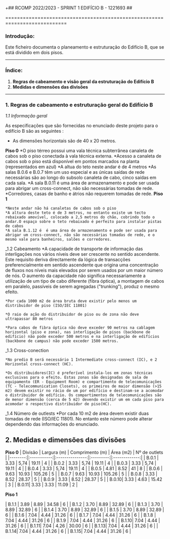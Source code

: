 +## RCOMP 2022/2023 - SPRINT 1 EDIFÍCIO B - 1221693 ##

===========================================================================
### Introdução: ###
Este ficheiro documenta o planeamento e estruturação do Edifício B, que se está dividido em dois pisos.

------------------------------------------------------------------------------------------------------------------------------------------------------------

### Índice: ###

1. **Regras de cabeamento e visão geral da estruturação do Edifício B**
2. **Medidas e dimensões das divisões**
------------------------------------------------------------------------------------------------------------------------------------------------------------

### 1. Regras de cabeamento e estruturação geral do Edifício B ###

_1.1 Informação geral_

As especificações que são fornecidas no enunciado deste projeto para o edifício B são as seguintes :

* As dimensões horizontais são de 40 x 20 metros.

__Piso 0__
    *O piso térreo possui uma  vala técnica subterrânea canaleta de cabos sob o piso conectada à vala técnica externa.
    *Acesso a canaleta de cabos sob o piso está disponível em pontos marcados na planta (representados em azul) 
    *A altua do teto neste andar é de 4 metros 
    *As salas B.0.6 e B.0.7 têm um uso especial e as únicas saídas de rede necessárias são ao longo do subsolo canaleta de cabo, cinco saídas em cada sala.
    *A sala B.0.11 é uma área de armazenamento e pode ser usada para abrigar um cross-connect, não são necessárias tomadas de rede.
    *Corredores, casas de banho e átrios não requerem tomadas de rede.
__Piso 1__
    
    *Neste andar não há canaletas de cabos sob o piso
    *A altura deste teto é de 3 metros, no entanto existe um tecto rebaixado amovível, colocado a 2,5 metros do chão, cobrindo todo o andar.O espaço sobre o teto rebaixado é perfeito para instalar pistas de cabos
    *A sala B.1.12 é  é uma área de armazenamento e pode ser usada para abrigar um cross-connect, não são necessárias tomadas de rede, e o mesmo vale para banheiros, salões e corredores.

_1.2 Cabeamento
    *A capacidade de transporte de informação das interligações nos vários níveis deve ser crescente no sentido ascendente. Este requisito deriva directamente da lógica de transacções preferencialmente em sentido ascendente que origina uma concentração de fluxos nos níveis mais elevados por serem usados por um maior número de nós. O aumento da capacidade não significa necessariamente a utilização de um tipo de cabo diferente (fibra óptica), a montagem de cabos em paralelo, passíveis de serem agregadas ("trunking"), produz o mesmo efeito.

    *Por cada 1000 m2 de área bruta deve existir pelo menos um distribuidor de piso (ISO/IEC 11801)

    *O raio de ação do distribuidor de piso ou de zona não deve ultrapassar 80 metros

    *Para cabos de fibra óptica não deve exceder 90 metros na cablagem horizontal (piso e zona), nas interligação de pisos (backbone de edifício) não pode exceder 500 metros e na interligação de edifícios (backbone de campus) não pode exceder 1500 metros.

    
_1.3 Cross-conection

    *No predio B será necessário 1 Intermediate cross-connect (IC), e 2 Horizontal cross-connect (HC).

    *Os distribuidores(IC) é preferível instala-los em zonas técnicas exclusivas para o efeito. Estas zonas são designadas de sala de equipamento (ER - Equipment Room) e compartimento de telecomunicações (TC - Telecommunication Closets), os primeiros de maior dimensão (>15 m2) devem existir no rácio de um por edifício e destinam-se a acomodar o distribuidor de edifício. Os compartimentos de telecomunicações são de menor dimensão (cerca de 5 m2) devendo existir um em cada piso para acomodar o respectivo distribuidor de piso(HC).

_1.4 Número de outlests 
    *Por cada 10 m2 de área devem existir duas tomadas de rede (ISO/IEC 11801). No entanto este número pode alterar dependendo das informações do enunciado.

## 2. Medidas e dimensões das divisões ##

__Piso 0__
| Divisão | Largura (m) | Comprimento (m) | Área (m2) | Nº de outlets |
|--------:|:-----------:|:---------------:|:---------:|:-------------:|
|   B.0.1 |      3.33   |       5,74      |   19.11   |       4       |
|   B.0.2 |      3.33   |       5,74      |   19.11   |       4       |
|   B.0.3 |      3.33   |       5,74      |   19.11   |       4       |
|   B.0.4 |      3.33   |       5,74      |   19.11   |       4       |
|   B.0.5 |      4.81   |       8.52      |    41     |       8       |
|   B.0.6 |      9.63   |       10.93     |   105.26  |       5       |
|   B.0.7 |      9.63   |       10.93     |   105.26  |       5       |
|   B.0.8 |      3.33   |       8.52      |   28.37   |       5       |
|   B.0.9 |      3.33   |       8.52      |   28.37   |       5       |
|   B.0.10|      3.33   |       4.63      |   15.42   |       3       |
|   B.0.11|      3.33   |       3.33      |   11.09   |       2       |

__Piso 1__

|   B.1.1 |    3.89     |       8.89      |   34.58   |       6       |
|   B.1.2 |    3.70     |       8.89      |   32.89   |       6       |
|   B.1.3 |    3.70     |       8.89      |   32.89   |       6       |
|   B.1.4 |    3.70     |       8.89      |   32.89   |       6       |
|   B.1.5 |    3.70     |       8.89      |   32.89   |       6       |
|   B.1.6 |    7.04     |       4.44      |   31.26   |       6       |
|   B.1.7 |    7.04     |       4.44      |   31.26   |       6       |
|   B.1.8 |    7.04     |       4.44      |   31.26   |       6       |
|   B.1.9 |    7.04     |       4.44      |   31.26   |       6       |
|   B.1.10|    7.04     |       4.44      |   31.26   |       6       |
|   B.1.11|    7.04     |       4.26      |   30.00   |       6       |
|   B.1.13|    7.04     |       4.44      |   31.26   |       6       |
|   B.1.14|    7.04     |       4.44      |   31.26   |       6       |
|   B.1.15|    7.04     |       4.44      |   31.26   |       6       |
